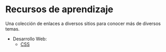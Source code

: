 # Recursos de aprendizaje

Una colección de enlaces a diversos sitios para conocer más de diversos temas.

- Desarrollo Web:
  - [CSS](./Web/CSS.md)
